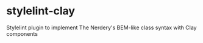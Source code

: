 # stylelint-clay
Stylelint plugin to implement The Nerdery's BEM-like class syntax with Clay components
